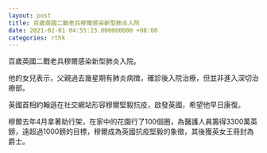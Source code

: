 ```yaml
---
layout: post
title: 百歲英國二戰老兵穆爾感染新型肺炎入院
date: 2021-02-01 04:55:23.000000000 +08:00
categories: rthk
---
```


百歲英國二戰老兵穆爾感染新型肺炎入院。

他的女兒表示，父親過去幾星期有肺炎病徴，確診後入院治療，但並非進入深切治療部。

英國首相約翰遜在社交網站形容穆爾堅毅抗疫，啟發英國，希望他早日康復。

穆爾去年4月拿著助行架，在家中的花園行了100個圈，為醫護人員籌得3300萬英鎊，遠超過1000鎊的目標，穆爾成為英國抗疫堅毅的象徵，其後獲英女王冊封為爵士。
